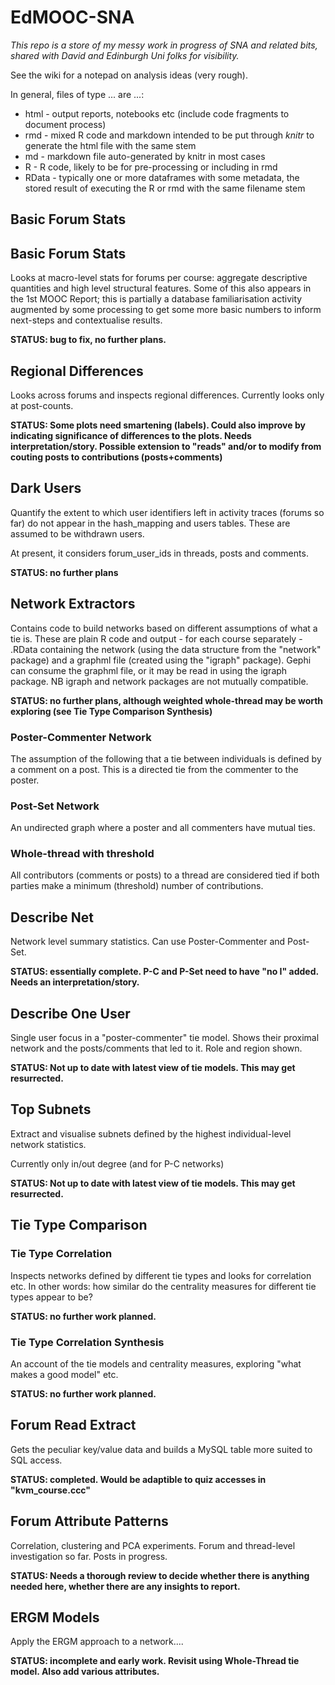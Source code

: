 EdMOOC-SNA
==========
_This repo is a store of my messy work in progress of SNA and related bits, shared with David and Edinburgh Uni folks for visibility._

See the wiki for a notepad on analysis ideas (very rough).

In general, files of type ... are ...:
* html - output reports, notebooks etc (include code fragments to document process)
* rmd - mixed R code and markdown intended to be put through _knitr_ to generate the html file with the same stem
* md - markdown file auto-generated by knitr in most cases
* R - R code, likely to be for pre-processing or including in rmd
* RData - typically one or more dataframes with some metadata, the stored result of executing the R or rmd with the same filename stem

Basic Forum Stats
---------

## Basic Forum Stats

Looks at macro-level stats for forums per course: aggregate descriptive quantities and high level structural features. Some of this also appears in the 1st MOOC Report; this is partially a database familiarisation activity augmented by some processing to get some more basic numbers to inform next-steps and contextualise results.

**STATUS: bug to fix, no further plans.**

## Regional Differences

Looks across forums and inspects regional differences. Currently looks only at post-counts.

**STATUS: Some plots need smartening (labels). Could also improve by indicating significance of differences to the plots. Needs interpretation/story. Possible extension to "reads" and/or to modify from couting posts to contributions (posts+comments)**

Dark Users
----------

Quantify the extent to which user identifiers left in activity traces (forums so far) do not appear in the hash_mapping and users tables. These are assumed to be withdrawn users.

At present, it considers forum_user_ids in threads, posts and comments.

**STATUS: no further plans**

Network Extractors
-----------------

Contains code to build networks based on different assumptions of what a tie is. These are plain R code and output - for each course separately - .RData containing the network (using the data structure from the "network" package) and a graphml file (created using the "igraph" package). Gephi can consume the graphml file, or it may be read in using the igraph package. NB igraph and network packages are not mutually compatible.

**STATUS: no further plans, although weighted whole-thread may be worth exploring (see Tie Type Comparison Synthesis)**

### Poster-Commenter Network

The assumption of the following that a tie between individuals is defined by a comment on a post. This is a directed tie from the commenter to the poster.

### Post-Set Network

An undirected graph where a poster and all commenters have mutual ties.

### Whole-thread with threshold

All contributors (comments or posts) to a thread are considered tied if both parties make a minimum (threshold) number of contributions.

Describe Net
------------

Network level summary statistics. Can use Poster-Commenter and Post-Set.

**STATUS: essentially complete. P-C and P-Set need to have "no I" added. Needs an interpretation/story.**

Describe One User
-----------

Single user focus in a "poster-commenter" tie model. Shows their proximal network and the posts/comments that led to it. Role and region shown.

**STATUS: Not up to date with latest view of tie models. This may get resurrected.**

Top Subnets
-----------

Extract and visualise subnets defined by the highest individual-level network statistics.

Currently only in/out degree (and for P-C networks)

**STATUS: Not up to date with latest view of tie models. This may get resurrected.**

Tie Type Comparison
------------

### Tie Type Correlation

Inspects networks defined by different tie types and looks for correlation etc. In other words: how similar do the centrality measures for different tie types appear to be?

**STATUS: no further work planned.**

### Tie Type Correlation Synthesis

An account of the tie models and centrality measures, exploring "what makes a good model" etc.

**STATUS: no further work planned.**

Forum Read Extract
-------------

Gets the peculiar key/value data and builds a MySQL table more suited to SQL access.

**STATUS: completed. Would be adaptible to quiz accesses in "kvm_course.ccc"**

Forum Attribute Patterns
-----------

Correlation, clustering and PCA experiments. Forum and thread-level investigation so far. Posts in progress.

**STATUS: Needs a thorough review to decide whether there is anything needed here, whether there are any insights to report.**

ERGM Models
--------------------

Apply the ERGM approach to a network....

**STATUS: incomplete and early work. Revisit using Whole-Thread tie model. Also add various attributes.**
